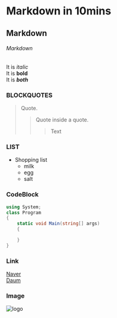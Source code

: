 # Markdown in 10mins

## Markdown

###### Markdown

It is *italic*  
It is **bold**  
It is ***both***  

### BLOCKQUOTES

>Quote.
> > Quote inside a quote.
> > > Text

### LIST 

* Shopping list
  * milk
  * egg
  * salt

### CodeBlock

```C#
using System;
class Program
{
    static void Main(string[] args)
    {

    }
}

```

### Link
[Naver](http://naver.com)  
[Daum][2]  

[2]:http://daum.net

### Image

![logo](https://camo.githubusercontent.com/7f92092c71f7a3e3fc1d3ff2fa39984310885789/687474703a2f2f6366696c6532342e75662e746973746f72792e636f6d2f696d6167652f32343434383733423537453235373832314641324145)


